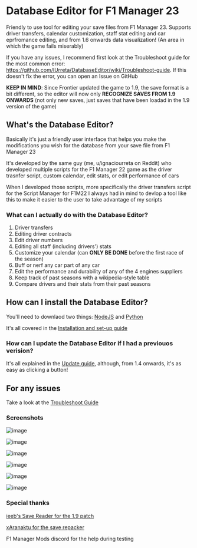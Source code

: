 # Database Editor for F1 Manager 23 #
Friendly to use tool for editing your save files from F1 Manager 23. Supports driver transfers, calendar customization, staff stat editing and car eprfromance editing, and from 1.6 onwards data visualization! (An area in which the game fails miserably)

If you have any issues, I recommend first look at the Troubleshoot guide for the most common error: https://github.com/IUrreta/DatabaseEditor/wiki/Troubleshoot-guide. If this doesn't fix the error, you can open an Issue on GitHub

**KEEP IN MIND**: Since Frontier updated the game to 1.9, the save format is a bit different, so the editor will now only **RECOGNIZE SAVES FROM 1.9 ONWARDS** (not only new saves, just saves that have been loadad in the 1.9 version of the game)

## What's the Database Editor? ##
Basically it's just a friendly user interface that helps you make the modifications you wish for the database from your save file from F1 Manager 23

It's developed by the same guy (me, u/ignaciourreta on Reddit) who developed multiple scripts for the F1 Manager 22 game as the driver trasnfer script, custom calendar, edit stats, or edit performance of cars

When I developed those scripts, more specifically the driver transfers script for the Script Manager for F1M22 I always had in mind to devlop a tool like this to make it easier to the user to take advantage of my scripts

### What can I actually do with the Database Editor? ###

1. Driver transfers
2. Editing driver contracts
3. Edit driver numbers
4. Editing all staff (including drivers') stats
5. Customize your calendar (can **ONLY BE DONE** before the first race of the season)
6. Buff or nerf any car part of any car
7. Edit the performance and durability of any of the 4 engines suppliers
8. Keep track of past seasons with a wikipedia-style table
9. Compare drivers and their stats from their past seasons

## How can I install the Database Editor? ##
You'll need to downlaod two things: [NodeJS](https://nodejs.org/en/download) and [Python](https://www.python.org/downloads/)

It's all covered in the [Installation and set-up guide](https://github.com/IUrreta/DatabaseEditor/wiki/Installation-and-set%E2%80%90up-guide)

### How can I update the Database Editor if I had a previouos verision? ###

It's all explained in the [Update guide](https://github.com/IUrreta/DatabaseEditor/wiki/Update-guide), although, from 1.4 onwards, it's as easy as clicking a button!

## For any issues ##

Take a  look at the [Troubleshoot Guide](https://github.com/IUrreta/DatabaseEditor/wiki/Troubleshoot-guide)

### Screenshots ###

![image](https://github.com/IUrreta/DatabaseEditor/assets/95303008/f8eb8172-5b27-41d6-b68f-15c63837948c)

![image](https://github.com/IUrreta/DatabaseEditor/assets/95303008/804f32c4-fcde-4d8f-86b9-50e14660af9a)

![image](https://github.com/IUrreta/DatabaseEditor/assets/95303008/66706691-1627-4a14-9f3f-5403e09e8d86)

![image](https://github.com/IUrreta/DatabaseEditor/assets/95303008/d413ffdd-f696-45b8-8516-133e45c7935f)

![image](https://github.com/IUrreta/DatabaseEditor/assets/95303008/b681f63e-b740-4a3b-a047-2aa77a4e2a83)

![image](https://github.com/IUrreta/DatabaseEditor/assets/95303008/44f7820a-01be-4297-a0f8-2aecf59ed600)



### Special thanks ###
[ieeb's Save Reader for the 1.9 patch](https://github.com/iebb/F1ManagerSaveReader)

[xAranaktu for the save repacker](https://github.com/xAranaktu/F1-Manager-2022-SaveFile-Repacker)

F1 Manager Mods discord for the help during testing
